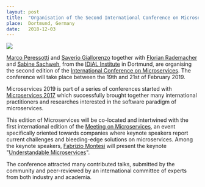 ```yaml
---
layout: post
title:  "Organisation of the Second International Conference on Microservices"
place:  Dortmund, Germany
date:   2018-12-03
---
```

<img class="img-fluid mx-auto d-block" src="/images/posts/microservices-2019-banner.jpg">

[Marco Peressotti](/people.html#mp) and [Saverio Giallorenzo](/people.html#sg) together with [Florian Rademacher](http://seelab.fh-dortmund.de/index.php?id=35) and [Sabine Sachweh](http://seelab.fh-dortmund.de/index.php?id=13&L=0), from the [IDiAL Institute](https://www.fh-dortmund.de/de/idial/index.php) in Dortmund, are organising the second edition of the [International Conference on Microservices](http://conf-micro.services/2019). The conference will take place between the 19th and 21st of February 2019.

<!--more-->

Microservices 2019 is part of a series of conferences started with [Microservices 2017](/news/2017-10-30-Microservices_Conference.html) which successfully brought together many international practitioners and researches interested in the software paradigm of microservices. 

This edition of Microservices will be co-located and intertwined with the first international edition of the [Meeting on Microservices](http://www.italianasoftware.com/mom2016_eng.html), an event specifically oriented towards companies where keynote speakers report current challenges and bleeding-edge solutions on microservices. Among the keynote speakers, [Fabrizio Montesi](/people.html#fm) will present the keynote "[Understandable Microservices](https://conf-micro.services/2019/keynotes/#understandable-microservices)".

The conference attracted many contributed talks, submitted by the community and peer-reviewed by an international committee of experts from both industry and academia.